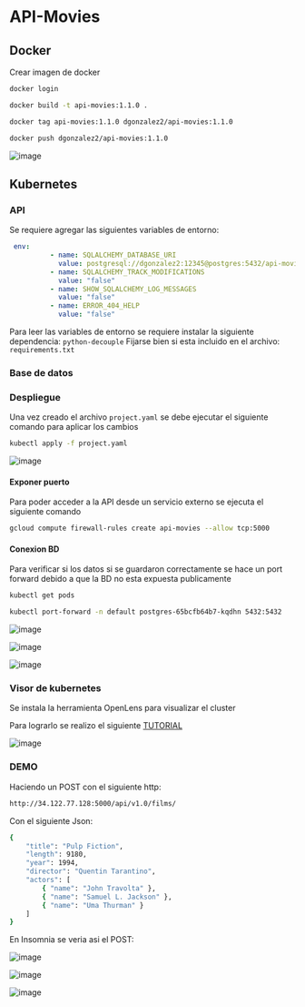 # API-Movies

## Docker 

Crear imagen de docker

```bash
docker login
```
```bash
docker build -t api-movies:1.1.0 .
```
```bash
docker tag api-movies:1.1.0 dgonzalez2/api-movies:1.1.0
```
```bash
docker push dgonzalez2/api-movies:1.1.0
```
![image](https://github.com/dgonzalezt2/API-Movies/assets/81880494/c5bf9805-0467-40b7-8a0d-ace958736fc8)

## Kubernetes

### API

Se requiere agregar las siguientes variables de entorno:
```yaml
 env:
          - name: SQLALCHEMY_DATABASE_URI
            value: postgresql://dgonzalez2:12345@postgres:5432/api-movies
          - name: SQLALCHEMY_TRACK_MODIFICATIONS
            value: "false"
          - name: SHOW_SQLALCHEMY_LOG_MESSAGES
            value: "false"
          - name: ERROR_404_HELP
            value: "false"
```
Para leer las variables de entorno se requiere instalar la siguiente dependencia: `python-decouple`
Fijarse bien si esta incluido en el archivo: `requirements.txt`

### Base de datos

### Despliegue

Una vez creado el archivo `project.yaml` se debe ejecutar el siguiente comando para aplicar los cambios

```bash
kubectl apply -f project.yaml
```

![image](https://github.com/dgonzalezt2/API-Movies/assets/81880494/b2ba7021-6d94-4995-b7fa-62fcd3dac997)

#### Exponer puerto

Para poder acceder a la API desde un servicio externo se ejecuta el siguiente comando

```bash
gcloud compute firewall-rules create api-movies --allow tcp:5000
```

#### Conexion BD

Para verificar si los datos si se guardaron correctamente se hace un port forward debido a que la BD no esta expuesta publicamente

```bash
kubectl get pods
```
```bash
kubectl port-forward -n default postgres-65bcfb64b7-kqdhn 5432:5432
```

![image](https://github.com/dgonzalezt2/API-Movies/assets/81880494/c105ae1a-7948-4aae-a9d5-51a19af1e12d)

![image](https://github.com/dgonzalezt2/API-Movies/assets/81880494/b058aa98-8ff6-4850-be55-330defb05d30)

![image](https://github.com/dgonzalezt2/API-Movies/assets/81880494/b14b458c-a0e6-43e1-a555-0837e6b380bf)


### Visor de kubernetes 

Se instala la herramienta OpenLens para visualizar el cluster

Para lograrlo se realizo el siguiente [TUTORIAL](https://krisadas.medium.com/k8s-lens-with-google-cloud-255ccff5692) 

![image](https://github.com/dgonzalezt2/API-Movies/assets/81880494/c2249d0b-69f1-4426-a6e4-547d85aa3ff8)


### DEMO

Haciendo un POST con el siguiente http:

```bash
http://34.122.77.128:5000/api/v1.0/films/
```

Con el siguiente Json:

```bash
{
    "title": "Pulp Fiction",
    "length": 9180,
    "year": 1994,
    "director": "Quentin Tarantino",
    "actors": [
        { "name": "John Travolta" },
        { "name": "Samuel L. Jackson" },
        { "name": "Uma Thurman" }
    ]
}
```

En Insomnia se veria asi el POST:

![image](https://github.com/dgonzalezt2/API-Movies/assets/81880494/e359919e-21dc-49c5-bff7-24a42cd06e60)

![image](https://github.com/dgonzalezt2/API-Movies/assets/81880494/579c436c-822b-4fca-8b1b-5d53834a1b3f)

![image](https://github.com/dgonzalezt2/API-Movies/assets/81880494/2d1d7956-e5bf-4ee7-a286-c03771defb00)

